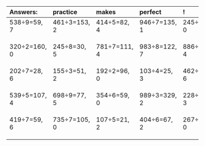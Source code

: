 | Answers: | practice | makes | perfect | ! |
| :--- | :--- | :--- | :--- | :--- |
| 538÷9=59, 7 | 461÷3=153, 2 | 414÷5=82, 4 | 946÷7=135, 1 | 245÷5=49, 0 | 
|   |   |   |   |   | 
|   |   |   |   |   | 
|   |   |   |   |   | 
| 320÷2=160, 0 | 245÷8=30, 5 | 781÷7=111, 4 | 983÷8=122, 7 | 886÷6=147, 4 | 
|   |   |   |   |   | 
|   |   |   |   |   | 
|   |   |   |   |   | 
| 202÷7=28, 6 | 155÷3=51, 2 | 192÷2=96, 0 | 103÷4=25, 3 | 462÷8=57, 6 | 
|   |   |   |   |   | 
|   |   |   |   |   | 
|   |   |   |   |   | 
| 539÷5=107, 4 | 698÷9=77, 5 | 354÷6=59, 0 | 989÷3=329, 2 | 228÷9=25, 3 | 
|   |   |   |   |   | 
|   |   |   |   |   | 
|   |   |   |   |   | 
| 419÷7=59, 6 | 735÷7=105, 0 | 107÷5=21, 2 | 404÷6=67, 2 | 267÷3=89, 0 | 
|   |   |   |   |   | 
|   |   |   |   |   | 
|   |   |   |   |   | 
